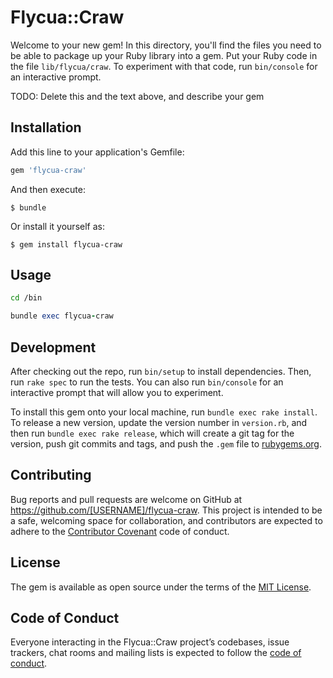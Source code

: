 # Flycua::Craw

Welcome to your new gem! In this directory, you'll find the files you need to be able to package up your Ruby library into a gem. Put your Ruby code in the file `lib/flycua/craw`. To experiment with that code, run `bin/console` for an interactive prompt.

TODO: Delete this and the text above, and describe your gem

## Installation

Add this line to your application's Gemfile:

```ruby
gem 'flycua-craw'
```

And then execute:

    $ bundle

Or install it yourself as:

    $ gem install flycua-craw

## Usage

```bash
cd /bin
```

```ruby
bundle exec flycua-craw
```

## Development

After checking out the repo, run `bin/setup` to install dependencies. Then, run `rake spec` to run the tests. You can also run `bin/console` for an interactive prompt that will allow you to experiment.

To install this gem onto your local machine, run `bundle exec rake install`. To release a new version, update the version number in `version.rb`, and then run `bundle exec rake release`, which will create a git tag for the version, push git commits and tags, and push the `.gem` file to [rubygems.org](https://rubygems.org).

## Contributing

Bug reports and pull requests are welcome on GitHub at https://github.com/[USERNAME]/flycua-craw. This project is intended to be a safe, welcoming space for collaboration, and contributors are expected to adhere to the [Contributor Covenant](http://contributor-covenant.org) code of conduct.

## License

The gem is available as open source under the terms of the [MIT License](http://opensource.org/licenses/MIT).

## Code of Conduct

Everyone interacting in the Flycua::Craw project’s codebases, issue trackers, chat rooms and mailing lists is expected to follow the [code of conduct](https://github.com/[USERNAME]/flycua-craw/blob/master/CODE_OF_CONDUCT.md).
